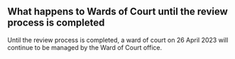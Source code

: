 ##  What happens to Wards of Court until the review process is completed

Until the review process is completed, a ward of court on 26 April 2023 will
continue to be managed by the Ward of Court office.

